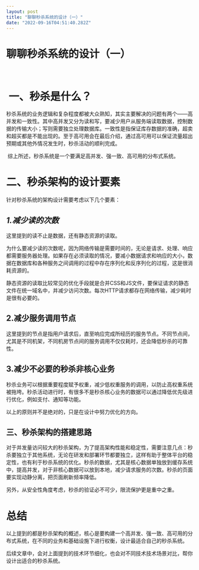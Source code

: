 ```yaml
---
layout: post
title: "聊聊秒杀系统的设计（一）"
date: "2022-09-16T04:51:40.282Z"
---
```

聊聊秒杀系统的设计（一）
============

​

 一、秒杀是什么？
=========

秒杀系统的业务逻辑和复杂程度都被大众熟知，其实主要解决的问题有两个——高并发和一致性。其中高并发又分为读和写，要减少用户从服务端读取数据，控制数据的传输大小；写则需要独立处理数据库。一致性是指保证库存数据的准确，超卖和超买都是不能出现的。至于高可用会在最后介绍，通过高可用可以保证流量超出预期或其他外情况发生时，秒杀活动的顺利完成。

 综上所述，秒杀系统是一个要满足高并发、强一致、高可用的分布式系统。

二、秒杀架构的设计要素
===========

针对秒杀系统的架构设计需要考虑以下几个要素：

_1.减少读的次数_
----------

这里提到的读不止是数据，还有静态资源的读取。

为什么要减少读的次数呢，因为网络传输是需要时间的，无论是请求、处理、响应都需要服务器处理。如果存在必须读取的情况，要减小数据请求和响应的大小，数据在数据库和各种服务之间调用的过程中存在序列化和反序列化的过程，这是很消耗资源的。

静态资源的读取比较常见的优化手段就是合并CSS和JS文件，要保证请求的静态文件在统一域名中，并减少访问次数。每次HTTP请求都存在网络传输，减少耗时是很有必要的。

2.减少服务调用节点
----------

这里提到的节点是指用户请求后，直至响应完成所经历的服务节点。不同节点间，尤其是不同机架，不同机房节点间的服务调用不仅仅耗时，还会降低秒杀的可靠性。

3.减少不必要的秒杀非核心业务
---------------

秒杀业务可以根据重要程度赋予权重，减少低权重服务的调用，以防止高权重系统被拖垮。秒杀活动进行时，有很多不是秒杀核心业务的数据可以通过降低优先级进行优化，例如支付、通知等功能。

以上的原则并不是绝对的，只是在设计中努力优化的方向。 

三、秒杀架构的搭建思路
-----------

对于并发量访问较大的秒杀架构，为了提高架构性能和稳定性，需要注意几点：秒杀要独立于其他系统，无论在研发和部署环节都要独立，这样有助于整体平台的稳定性，也有利于秒杀系统的优化。秒杀的数据，尤其是核心数据单独放到缓存系统中，提高并发，对于非核心数据可以放到本地，减少请求服务的次数。秒杀的页面要实现动静分离，把页面刷新频率降低。

另外，从安全性角度考虑，秒杀的验证必不可少，限流保护更是重中之重。

总结
==

以上提到的都是秒杀架构的概述，核心是要构建一个高并发、强一致、高可用的分布式系统，在不同的业务和基础设施下进行权衡，设计最适合自己的秒杀系统。

后续文章中，会对上面提到的技术环节细化，也会对不同技术技术场景对比，帮你设计出适合的秒杀系统。

  

​